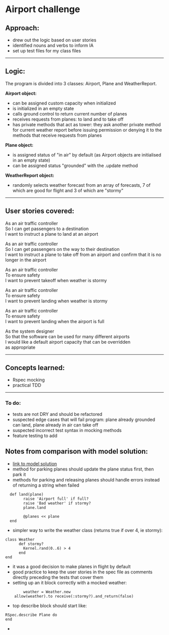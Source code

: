 # Airport challenge

## Approach:

- drew out the logic based on user stories
- identified nouns and verbs to inform IA
- set up test files for my class files

---

## Logic:

The program is divided into 3 classes: Airport, Plane and WeatherReport. 

**Airport object:**   
- can be assigned custom capacity when initialized
- is initialized in an empty state
- calls ground control to return current number of planes
- receives requests from planes: to land and to take off
- has private methods that act as tower: they ask another private method for current weather report before issuing permission or denying it to the methods that receive requests from planes 

**Plane object:**
- is assigned status of "in air" by default (as Airport objects are initialised in an empty state)
- can be assigned status "grounded" with the .update method

**WeatherReport object:**
- randomly selects weather forecast from an array of forecasts, 7 of which are good for flight and 3 of which are "stormy"

---

## User stories covered:

As an air traffic controller    
So I can get passengers to a destination  
I want to instruct a plane to land at an airport  

As an air traffic controller    
So I can get passengers on the way to their destination  
I want to instruct a plane to take off from an airport and    confirm that it is no longer in the airport    

As an air traffic controller     
To ensure safety    
I want to prevent takeoff when weather is stormy    

As an air traffic controller  
To ensure safety  
I want to prevent landing when weather is stormy  

As an air traffic controller     
To ensure safety     
I want to prevent landing when the airport is full    

As the system designer    
So that the software can be used for many different airports    
I would like a default airport capacity that can be overridden  
as appropriate    

---

## Concepts learned:

- Rspec mocking
- practical TDD 

---
 
### To do: 

- tests are not DRY and should be refactored
- suspected edge cases that will fail program: plane already grounded can land, plane already in air can take off
- suspected incorrect test syntax in mocking methods
- feature testing to add

## Notes from comparison with model solution:

- [link to model solution](https://github.com/makersacademy/airport_challenge/pull/1238/files)
- method for parking planes should update the plane status first, then park it 
- methods for parking and releasing planes should handle errors instead of returning a string when failed

```
  def land(plane)
	    raise 'Airport full' if full?
	    raise 'Bad weather' if stormy?
	    plane.land
	
	    @planes << plane
  end
```

- simpler way to write the weather class (returns true if over 4, ie stormy):

```
class Weather
	  def stormy?
	    Kernel.rand(0..6) > 4
	  end
end
```

- it was a good decision to make planes in flight by default
- good practice to keep the user stories in the spec file as comments directly preceding the tests that cover them
- setting up an it block correctly with a mocked weather:

```
		weather = Weather.new
    allow(weather).to receive(:stormy?).and_return(false)
```

- top describe block should start like:

```
RSpec.describe Plane do
end
```

- 